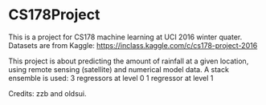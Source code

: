 # CS178Project
This is a project for CS178 machine learning at UCI 2016 winter quater.
Datasets are from Kaggle: https://inclass.kaggle.com/c/cs178-project-2016


This project is about predicting the amount of rainfall at a given location, using remote sensing (satellite) and numerical model data.
A stack ensemble is used:
  3 regressors at level 0
  1 regressor at level 1

Credits: zzb and oldsui.
